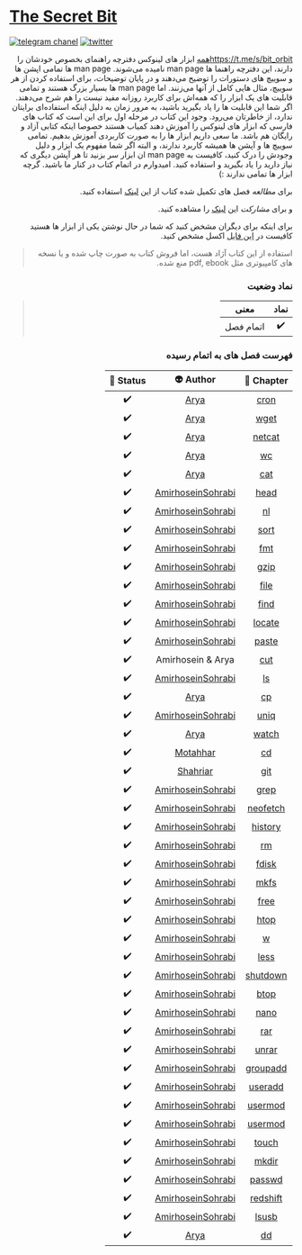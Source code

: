 # [The Secret Bit](https://bit⁉️orbit.github.io/the⁉️secret⁉️bit/posts/)

[![telegram chanel](https://img.shields.io/badge/-telegram-313131?logo=telegram&logoColor=2ECC71&style=for-the-badge)](https://t.me/s/bit_orbit)
[![twitter](https://img.shields.io/badge/-twitter-1DA1F2?logo=twitter&logoColor=FFF&style=for-the-badge)](https://twitter.com/m_shabane)


<div dir='rtl'>


https://t.me/s/bit_orbitهمه ابزار های لینوکس دفترچه راهنمای بخصوص خودشان را دارند، این دفترچه راهنما ها
man page
نامیده می‌شوند.
man page
ها تمامی اپشن ها و سوییچ های دستورات را توضیح می‌دهند و در پایان توضیحات، برای استفاده کردن از هر
سوییچ، مثال هایی کامل از آنها می‌زنند. اما
man page
ها بسیار بزرگ هستند و تمامی قابلیت های یک ابزار را که همه‌اش برای کاربرد روزانه مفید نیست را هم
شرح می‌دهند. اگر شما این قابلیت ها را یاد بگیرید باشید، به مرور زمان به دلیل اینکه استفاده‌ای برایتان 
ندارد،
از خاطرتان می‌رود.
وجود این کتاب در مرحله اول برای این است که
کتاب های فارسی که ابزار های لینوکس را آموزش دهند کمیاب هستند
خصوصا اینکه کتابی آزاد و رایگان هم باشد. ما سعی داریم ابزار ها را به صورت کاربردی آموزش بدهیم.
تمامی سوییچ ها و آپشن ها همیشه کاربرد ندارند، و البته اگر شما مفهوم یک ابزار و دلیل وجودش را درک
کنید، کافیست به
man page
ان ابزار سر بزنید تا هر آپشن دیگری که نیاز دارید را یاد بگیرید و استفاده کنید.
امیدوارم در اتمام کتاب در کنار ما باشید. گرچه ابزار ها تمامی ندارند :)

برای *مطالعه* فصل های تکمیل شده کتاب از این
[لینک](https://bit-orbit.github.io/the-secret-bit/posts/)
استفاده کنید.

و برای *مشارکت* این
[لینک](https://bit-orbit.github.io/the-secret-bit/posts/contribute/how-to-contribute/)
را مشاهده کنید.


برای اینکه برای دیگران مشخض کنید که شما در حال نوشتن یکی از ابزار ها هستید
کافیست در 
[این فایل](https://docs.google.com/spreadsheets/d/1PXXUOklciHW1glSj9GU8d9ojZw6xKCQVZCAeUhGEg9U/edit?usp=sharing)
اکسل مشخص کنید.

> استفاده از این کتاب آژاد هست، اما فروش کتاب به صورت چاپ شده و یا
> نسخه های کامپیوتری مثل
> pdf, ebook
> منع شده.

### نماد وضعیت
> |نماد|معنی|
> |:--:|:--:|
> | ✔️ | اتمام فصل |




### فهرست فصل های به اتمام رسیده
|Chapter 📖|Author 👽|Status 🗽|
|:-:|:-:|:-:|
| [cron](https://bit-orbit.github.io/the-secret-bit/posts/cron/cron/) | [Arya](https://github.com/shabane)                   | ✔️ |
| [wget](https://bit-orbit.github.io/the-secret-bit/posts/wget/wget/) | [Arya](https://github.com/shabane)                   | ✔️ |
| [netcat](https://bit-orbit.github.io/the-secret-bit/posts/nc/nc/)   | [Arya](https://github.com/shabane)                   | ✔️ |
| [wc](https://bit-orbit.github.io/the-secret-bit/posts/wc/wc/)       | [Arya](https://github.com/shabane)                   | ✔️ |
| [cat](https://bit-orbit.github.io/the-secret-bit/posts/cat/cat/)    | [Arya](https://github.com/shabane)                   | ✔️ |
| [head](https://bit-orbit.github.io/the-secret-bit/posts/head/head/) | [AmirhoseinSohrabi](https://github.com/amirhoseinsb) | ✔️ |
| [nl](https://bit-orbit.github.io/the-secret-bit/posts/nl/nl/)       | [AmirhoseinSohrabi](https://github.com/amirhoseinsb) | ✔️ |
| [sort](https://bit-orbit.github.io/the-secret-bit/posts/sort/sort/) | [AmirhoseinSohrabi](https://github.com/amirhoseinsb) | ✔️ |
| [fmt](https://bit-orbit.github.io/the-secret-bit/posts/fmt/fmt/)    | [AmirhoseinSohrabi](https://github.com/amirhoseinsb) | ✔️ |
| [gzip](https://bit-orbit.github.io/the-secret-bit/posts/gzip/gzip/) | [AmirhoseinSohrabi](https://github.com/amirhoseinsb) | ✔️ |
| [file](https://bit-orbit.github.io/the-secret-bit/posts/file/file/) | [AmirhoseinSohrabi](https://github.com/amirhoseinsb) | ✔️ |
| [find](https://bit-orbit.github.io/the-secret-bit/posts/find/find/) | [AmirhoseinSohrabi](https://github.com/amirhoseinsb) | ✔️ |
| [locate](https://bit-orbit.github.io/the-secret-bit/posts/locate/locate) | [AmirhoseinSohrabi](https://github.com/amirhoseinsb) | ✔️ |
| [paste](https://bit-orbit.github.io/the-secret-bit/posts/paste/paste)    | [AmirhoseinSohrabi](https://github.com/amirhoseinsb) | ✔️ |
| [cut](https://bit-orbit.github.io/the-secret-bit/posts/cut/cut)     | Amirhosein & Arya                                    | ✔️ |
| [ls](https://bit-orbit.github.io/the-secret-bit/posts/ls/ls)       | [AmirhoseinSohrabi](https://github.com/amirhoseinsb) | ✔️ |
| [cp](https://bit-orbit.github.io/the-secret-bit/posts/cp/cp/)       | [Arya](https://github.com/shabane)                   | ✔️ |
| [uniq](https://bit-orbit.github.io/the-secret-bit/posts/uniq/uniq)  | [AmirhoseinSohrabi](https://github.com/amirhoseinsb) | ✔️ |
| [watch](https://bit-orbit.github.io/the-secret-bit/posts/watch/watch/) | [Arya](https://github.com/shabane)                | ✔️ |
| [cd](https://bit-orbit.github.io/the-secret-bit/posts/cd/cd/) | [Motahhar](https://github.com/motahharm)                | ✔️ |
|[git](https://bit-orbit.github.io/the-secret-bit/posts/git/git/)|[Shahriar](https://github.com/shahriaarrr)|✔️|
| [grep](https://bit-orbit.github.io/the-secret-bit/posts/grep/grep/) | [AmirhoseinSohrabi](https://github.com/amirhoseinsb) | ✔️ |
| [neofetch](https://bit-orbit.github.io/the-secret-bit/posts/neofetch/neofetch/) | [AmirhoseinSohrabi](https://github.com/amirhoseinsb) | ✔️ |
| [history](https://bit-orbit.github.io/the-secret-bit/posts/history/history/) | [AmirhoseinSohrabi](https://github.com/amirhoseinsb) | ✔️ |
| [rm](https://bit-orbit.github.io/the-secret-bit/posts/rm/rm/) | [AmirhoseinSohrabi](https://github.com/amirhoseinsb) | ✔️ |
| [fdisk](https://bit-orbit.github.io/the-secret-bit/posts/fdisk/fdisk/) | [AmirhoseinSohrabi](https://github.com/amirhoseinsb) | ✔️ |
| [mkfs](https://bit-orbit.github.io/the-secret-bit/posts/mkfs/mkfs/) | [AmirhoseinSohrabi](https://github.com/amirhoseinsb) | ✔️ |
| [free](https://bit-orbit.github.io/the-secret-bit/posts/free/free/) | [AmirhoseinSohrabi](https://github.com/amirhoseinsb) | ✔️ |
| [htop](https://bit-orbit.github.io/the-secret-bit/posts/htop/htop/) | [AmirhoseinSohrabi](https://github.com/amirhoseinsb) | ✔️ |
| [w](https://bit-orbit.github.io/the-secret-bit/posts/w/w/) | [AmirhoseinSohrabi](https://github.com/amirhoseinsb) | ✔️ |
| [less](https://bit-orbit.github.io/the-secret-bit/posts/less/less/) | [AmirhoseinSohrabi](https://github.com/amirhoseinsb) | ✔️ |
| [shutdown](https://bit-orbit.github.io/the-secret-bit/posts/shutdown/shutdown/) | [AmirhoseinSohrabi](https://github.com/amirhoseinsb) | ✔️ |
| [btop](https://bit-orbit.github.io/the-secret-bit/posts/btop/btop/) | [AmirhoseinSohrabi](https://github.com/amirhoseinsb) | ✔️ |
| [nano](https://bit-orbit.github.io/the-secret-bit/posts/nano/nano/) | [AmirhoseinSohrabi](https://github.com/amirhoseinsb) | ✔️ |
| [rar](https://bit-orbit.github.io/the-secret-bit/posts/rar/rar/) | [AmirhoseinSohrabi](https://github.com/amirhoseinsb) | ✔️ |
| [unrar](https://bit-orbit.github.io/the-secret-bit/posts/unrar/unrar/) | [AmirhoseinSohrabi](https://github.com/amirhoseinsb) | ✔️ |
| [groupadd](https://bit-orbit.github.io/the-secret-bit/posts/groupadd/groupadd/) | [AmirhoseinSohrabi](https://github.com/amirhoseinsb) | ✔️ |
| [useradd](https://bit-orbit.github.io/the-secret-bit/posts/useradd/useradd/) | [AmirhoseinSohrabi](https://github.com/amirhoseinsb) | ✔️ |
| [usermod](https://bit-orbit.github.io/the-secret-bit/posts/usermod/usermod/) | [AmirhoseinSohrabi](https://github.com/amirhoseinsb) | ✔️ |
| [usermod](https://bit-orbit.github.io/the-secret-bit/posts/usermod/usermod/) | [AmirhoseinSohrabi](https://github.com/amirhoseinsb) | ✔️ |
| [touch](https://bit-orbit.github.io/the-secret-bit/posts/touch/touch/) | [AmirhoseinSohrabi](https://github.com/amirhoseinsb) | ✔️ |
| [mkdir](https://bit-orbit.github.io/the-secret-bit/posts/mkdir/mkdir/) | [AmirhoseinSohrabi](https://github.com/amirhoseinsb) | ✔️ |
| [passwd](https://bit-orbit.github.io/the-secret-bit/posts/passwd/passwd/) | [AmirhoseinSohrabi](https://github.com/amirhoseinsb) | ✔️ |
| [redshift](https://bit-orbit.github.io/the-secret-bit/posts/redshift/redshift/) | [AmirhoseinSohrabi](https://github.com/amirhoseinsb) | ✔️ |
| [lsusb](https://bit-orbit.github.io/the-secret-bit/posts/lsusb/lsusb/) | [AmirhoseinSohrabi](https://github.com/amirhoseinsb) | ✔️ |
| [dd](https://bit-orbit.github.io/the-secret-bit/posts/dd/dd/) | [Arya](https://github.com/shabane)  | ✔️ |

</div>
